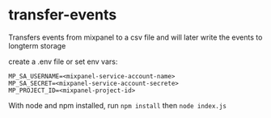 # transfer-events
Transfers events from mixpanel to a csv file and will later write the events to longterm storage

create a .env file or set env vars:
```
MP_SA_USERNAME=<mixpanel-service-account-name>
MP_SA_SECRET=<mixpanel-service-account-secrete>
MP_PROJECT_ID=<mixpanel-project-id>
```

With node and npm installed, run
`npm install` then `node index.js`